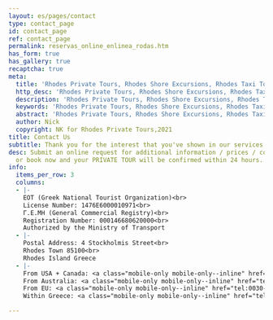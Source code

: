 ```yaml
---
layout: es/pages/contact
type: contact_page
id: contact_page
ref: contact_page
permalink: reservas_online_enlinea_rodas.htm
has_form: true
has_gallery: true
recaptcha: true
meta:
  title: 'Rhodes Private Tours, Rhodes Shore Excursions, Rhodes Taxi Tours '
  http_desc: 'Rhodes Private Tours, Rhodes Shore Excursions, Rhodes Taxi Tours '
  description: 'Rhodes Private Tours, Rhodes Shore Excursions, Rhodes Taxi Tours '
  keywords: 'Rhodes Private Tours, Rhodes Shore Excursions, Rhodes Taxi Tours '
  abstract: 'Rhodes Private Tours, Rhodes Shore Excursions, Rhodes Taxi Tours '
  author: Nick
  copyright: NK for Rhodes Private Tours,2021
title: Contact Us
subtitle: Thank you for the interest that you've shown in our services
desc: Submit an online request for additional information / prices / cost / reservations,
  or book now and your PRIVATE TOUR will be confirmed within 24 hours.
info:
  items_per_row: 3
  columns:
  - |-
    EOT (Greek National Tourist Organization)<br>
    License Number: 1476E6000010971<br>
    Γ.Ε.ΜΗ (General Commercial Registry)<br>
    Registration Number: 000146680620000<br>
    Authorized by the Ministry of Transport
  - |-
    Postal Address: 4 Stockholmis Street<br>
    Rhodes Town 85100<br>
    Rhodes Island Greece
  - |-
    From USA + Canada: <a class="mobile-only mobile-only--inline" href="tel:01130-6934596990">01130 - 6934596990</a><span class="desktop-only desktop-only--inline">01130 - 6934596990</span><br>
    From Australia: <a class="mobile-only mobile-only--inline" href="tel:001130-6934596990">001130 - 6934596990</a><span class="desktop-only desktop-only--inline">001130 - 6934596990</span><br>
    From EU: <a class="mobile-only mobile-only--inline" href="tel:0030-6934596990">0030 - 6934596990</a><span class="desktop-only desktop-only--inline">0030 - 6934596990</span><br>
    Within Greece: <a class="mobile-only mobile-only--inline" href="tel:6934596990">6934596990</a><span class="desktop-only desktop-only--inline">6934596990</span>

---
```

